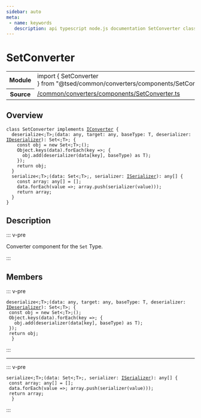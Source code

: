```yaml
---
sidebar: auto
meta:
 - name: keywords
   description: api typescript node.js documentation SetConverter class
---
```

# SetConverter <Badge text="Class" type="class"/>
<!-- Summary -->
<section class="symbol-info"><table class="is-full-width"><tbody><tr><th>Module</th><td><div class="lang-typescript"><span class="token keyword">import</span> { SetConverter }&nbsp;<span class="token keyword">from</span>&nbsp;<span class="token string">"@tsed/common/converters/components/SetConverter"</span></div></td></tr><tr><th>Source</th><td><a href="https://github.com/Romakita/ts-express-decorators/blob/v4.30.2/src//common/converters/components/SetConverter.ts#L0-L0">/common/converters/components/SetConverter.ts</a></td></tr></tbody></table></section>

<!-- Overview -->
## Overview


<pre><code class="typescript-lang "><span class="token keyword">class</span> SetConverter <span class="token keyword">implements</span> <a href="/api/common/converters/interfaces/IConverter.html"><span class="token">IConverter</span></a> <span class="token punctuation">{</span>
  deserialize&lt<span class="token punctuation">;</span>T&gt<span class="token punctuation">;</span><span class="token punctuation">(</span>data<span class="token punctuation">:</span> <span class="token keyword">any</span><span class="token punctuation">,</span> target<span class="token punctuation">:</span> <span class="token keyword">any</span><span class="token punctuation">,</span> baseType<span class="token punctuation">:</span> T<span class="token punctuation">,</span> deserializer<span class="token punctuation">:</span> <a href="/api/common/converters/interfaces/IDeserializer.html"><span class="token">IDeserializer</span></a><span class="token punctuation">)</span><span class="token punctuation">:</span> Set&lt<span class="token punctuation">;</span>T&gt<span class="token punctuation">;</span> <span class="token punctuation">{</span>
    <span class="token keyword">const</span> obj<span class="token punctuation"> = </span>new Set&lt<span class="token punctuation">;</span>T&gt<span class="token punctuation">;</span><span class="token punctuation">(</span><span class="token punctuation">)</span><span class="token punctuation">;</span>
    Object.<span class="token function">keys</span><span class="token punctuation">(</span>data<span class="token punctuation">)</span>.<span class="token function">forEach</span><span class="token punctuation">(</span>key =&gt<span class="token punctuation">;</span> <span class="token punctuation">{</span>
      obj.<span class="token function">add</span><span class="token punctuation">(</span><span class="token function">deserializer</span><span class="token punctuation">(</span>data<span class="token punctuation">[</span>key<span class="token punctuation">]</span><span class="token punctuation">,</span> baseType<span class="token punctuation">)</span> <span class="token keyword">as</span> T<span class="token punctuation">)</span><span class="token punctuation">;</span>
    <span class="token punctuation">}</span><span class="token punctuation">)</span><span class="token punctuation">;</span>
    return obj<span class="token punctuation">;</span>
  <span class="token punctuation">}</span>
  serialize&lt<span class="token punctuation">;</span>T&gt<span class="token punctuation">;</span><span class="token punctuation">(</span>data<span class="token punctuation">:</span> Set&lt<span class="token punctuation">;</span>T&gt<span class="token punctuation">;</span><span class="token punctuation">,</span> serializer<span class="token punctuation">:</span> <a href="/api/common/converters/interfaces/ISerializer.html"><span class="token">ISerializer</span></a><span class="token punctuation">)</span><span class="token punctuation">:</span> <span class="token keyword">any</span><span class="token punctuation">[</span><span class="token punctuation">]</span> <span class="token punctuation">{</span>
    <span class="token keyword">const</span> array<span class="token punctuation">:</span> <span class="token keyword">any</span><span class="token punctuation">[</span><span class="token punctuation">]</span><span class="token punctuation"> = </span><span class="token punctuation">[</span><span class="token punctuation">]</span><span class="token punctuation">;</span>
    data.<span class="token function">forEach</span><span class="token punctuation">(</span>value =&gt<span class="token punctuation">;</span> array.<span class="token function">push</span><span class="token punctuation">(</span><span class="token function">serializer</span><span class="token punctuation">(</span>value<span class="token punctuation">)</span><span class="token punctuation">)</span><span class="token punctuation">)</span><span class="token punctuation">;</span>
    return array<span class="token punctuation">;</span>
  <span class="token punctuation">}</span>
<span class="token punctuation">}</span></code></pre>



<!-- Description -->
## Description

::: v-pre

Converter component for the `Set` Type.

:::


<!-- Members -->




## Members


::: v-pre

<div class="method-overview">
<pre><code class="typescript-lang ">deserialize&lt<span class="token punctuation">;</span>T&gt<span class="token punctuation">;</span><span class="token punctuation">(</span>data<span class="token punctuation">:</span> <span class="token keyword">any</span><span class="token punctuation">,</span> target<span class="token punctuation">:</span> <span class="token keyword">any</span><span class="token punctuation">,</span> baseType<span class="token punctuation">:</span> T<span class="token punctuation">,</span> deserializer<span class="token punctuation">:</span> <a href="/api/common/converters/interfaces/IDeserializer.html"><span class="token">IDeserializer</span></a><span class="token punctuation">)</span><span class="token punctuation">:</span> Set&lt<span class="token punctuation">;</span>T&gt<span class="token punctuation">;</span> <span class="token punctuation">{</span>
 <span class="token keyword">const</span> obj<span class="token punctuation"> = </span>new Set&lt<span class="token punctuation">;</span>T&gt<span class="token punctuation">;</span><span class="token punctuation">(</span><span class="token punctuation">)</span><span class="token punctuation">;</span>
 Object.<span class="token function">keys</span><span class="token punctuation">(</span>data<span class="token punctuation">)</span>.<span class="token function">forEach</span><span class="token punctuation">(</span>key =&gt<span class="token punctuation">;</span> <span class="token punctuation">{</span>
   obj.<span class="token function">add</span><span class="token punctuation">(</span><span class="token function">deserializer</span><span class="token punctuation">(</span>data<span class="token punctuation">[</span>key<span class="token punctuation">]</span><span class="token punctuation">,</span> baseType<span class="token punctuation">)</span> <span class="token keyword">as</span> T<span class="token punctuation">)</span><span class="token punctuation">;</span>
 <span class="token punctuation">}</span><span class="token punctuation">)</span><span class="token punctuation">;</span>
 return obj<span class="token punctuation">;</span>
  <span class="token punctuation">}</span></code></pre>

</div>



:::



***



::: v-pre

<div class="method-overview">
<pre><code class="typescript-lang ">serialize&lt<span class="token punctuation">;</span>T&gt<span class="token punctuation">;</span><span class="token punctuation">(</span>data<span class="token punctuation">:</span> Set&lt<span class="token punctuation">;</span>T&gt<span class="token punctuation">;</span><span class="token punctuation">,</span> serializer<span class="token punctuation">:</span> <a href="/api/common/converters/interfaces/ISerializer.html"><span class="token">ISerializer</span></a><span class="token punctuation">)</span><span class="token punctuation">:</span> <span class="token keyword">any</span><span class="token punctuation">[</span><span class="token punctuation">]</span> <span class="token punctuation">{</span>
 <span class="token keyword">const</span> array<span class="token punctuation">:</span> <span class="token keyword">any</span><span class="token punctuation">[</span><span class="token punctuation">]</span><span class="token punctuation"> = </span><span class="token punctuation">[</span><span class="token punctuation">]</span><span class="token punctuation">;</span>
 data.<span class="token function">forEach</span><span class="token punctuation">(</span>value =&gt<span class="token punctuation">;</span> array.<span class="token function">push</span><span class="token punctuation">(</span><span class="token function">serializer</span><span class="token punctuation">(</span>value<span class="token punctuation">)</span><span class="token punctuation">)</span><span class="token punctuation">)</span><span class="token punctuation">;</span>
 return array<span class="token punctuation">;</span>
  <span class="token punctuation">}</span></code></pre>

</div>



:::